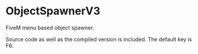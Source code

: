 # ObjectSpawnerV3
FiveM menu based object spawner.

Source code as well as the compiled version is included.
The default key is F6.
